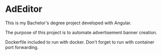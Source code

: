 # AdEditor

This is my Bachelor's degree project developed with Angular.

The purpose of this project is to automate advertisement banner creation.

Dockerfile included to run with docker. 
Don't forget to run with container port forwarding.
